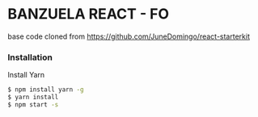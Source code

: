 # BANZUELA REACT - FO
base code cloned from https://github.com/JuneDomingo/react-starterkit

### Installation

Install Yarn
```sh
$ npm install yarn -g
$ yarn install
$ npm start -s
```
